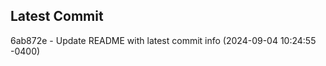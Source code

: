 
## Latest Commit
6ab872e - Update README with latest commit info (2024-09-04 10:24:55 -0400) <Yunxi-Zhou>

